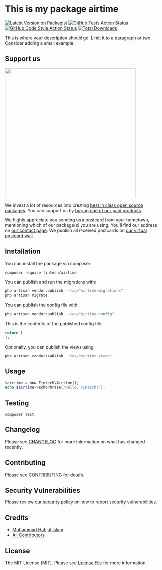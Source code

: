 # This is my package airtime

[![Latest Version on Packagist](https://img.shields.io/packagist/v/fintech/airtime.svg?style=flat-square)](https://packagist.org/packages/fintech/airtime)
[![GitHub Tests Action Status](https://img.shields.io/github/actions/workflow/status/fintech/airtime/run-tests.yml?branch=main&label=tests&style=flat-square)](https://github.com/fintech/airtime/actions?query=workflow%3Arun-tests+branch%3Amain)
[![GitHub Code Style Action Status](https://img.shields.io/github/actions/workflow/status/fintech/airtime/fix-php-code-style-issues.yml?branch=main&label=code%20style&style=flat-square)](https://github.com/fintech/airtime/actions?query=workflow%3A"Fix+PHP+code+style+issues"+branch%3Amain)
[![Total Downloads](https://img.shields.io/packagist/dt/fintech/airtime.svg?style=flat-square)](https://packagist.org/packages/fintech/airtime)

This is where your description should go. Limit it to a paragraph or two. Consider adding a small example.

## Support us

[<img src="https://github-ads.s3.eu-central-1.amazonaws.com/airtime.jpg?t=1" width="419px" />](https://spatie.be/github-ad-click/airtime)

We invest a lot of resources into creating [best in class open source packages](https://spatie.be/open-source). You can support us by [buying one of our paid products](https://spatie.be/open-source/support-us).

We highly appreciate you sending us a postcard from your hometown, mentioning which of our package(s) you are using. You'll find our address on [our contact page](https://spatie.be/about-us). We publish all received postcards on [our virtual postcard wall](https://spatie.be/open-source/postcards).

## Installation

You can install the package via composer:

```bash
composer require fintech/airtime
```

You can publish and run the migrations with:

```bash
php artisan vendor:publish --tag="airtime-migrations"
php artisan migrate
```

You can publish the config file with:

```bash
php artisan vendor:publish --tag="airtime-config"
```

This is the contents of the published config file:

```php
return [
];
```

Optionally, you can publish the views using

```bash
php artisan vendor:publish --tag="airtime-views"
```

## Usage

```php
$airtime = new Fintech\Airtime();
echo $airtime->echoPhrase('Hello, Fintech!');
```

## Testing

```bash
composer test
```

## Changelog

Please see [CHANGELOG](CHANGELOG.md) for more information on what has changed recently.

## Contributing

Please see [CONTRIBUTING](CONTRIBUTING.md) for details.

## Security Vulnerabilities

Please review [our security policy](../../security/policy) on how to report security vulnerabilities.

## Credits

- [Mohammad Hafijul Islam](https://github.com/hafijul233)
- [All Contributors](../../contributors)

## License

The MIT License (MIT). Please see [License File](LICENSE.md) for more information.
